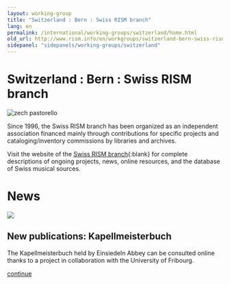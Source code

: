 ```yaml
---
layout: working-group
title: "Switzerland : Bern : Swiss RISM branch"
lang: en
permalink: /international/working-groups/switzerland/home.html
old_url: http://www.rism.info/en/workgroups/switzerland-bern-swiss-rism-branch/home.html
sidepanel: "sidepanels/working-groups/switzerland"
---
```


# Switzerland : Bern : Swiss RISM branch

 ![](/fileadmin/_processed_/csm_zech_pastorello_161e051065.jpg "zech pastorello")

Since 1996, the Swiss RISM branch has been organized as an independent association financed mainly through contributions for specific projects and cataloging/inventory commissions by libraries and archives.

Visit the website of the [Swiss RISM branch](http://www.rism-ch.org/){:blank} for complete descriptions of ongoing projects, news, online resources, and the database of Swiss musical sources.



# News

 ![](/uploads/_processed_/csm_kappelmeisterbuch_e4dd5a0aa8.jpg)

## New publications: Kapellmeisterbuch

The Kapellmeisterbuch held by Einsiedeln Abbey can be consulted online thanks to a project in collaboration with the University of Fribourg.

[continue](/en/workgroups/switzerland-bern-swiss-rism-branch/home/newsdetail/article/190/kapellmeisterbuch.html "Kapellmeisterbuch")

<!-- -->